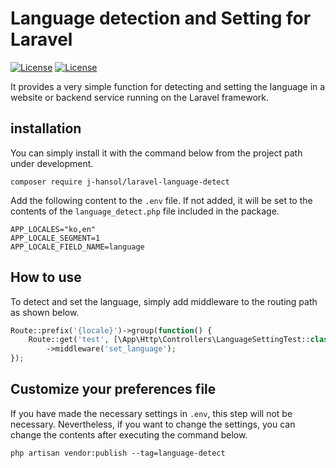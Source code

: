 # Language detection and Setting for Laravel
[![License](https://img.shields.io/badge/Version-1.0.0-blue)](https://opensource.org/licenses/MIT)
[![License](https://img.shields.io/badge/License-MIT-green)](https://opensource.org/licenses/MIT)

It provides a very simple function for detecting and setting the language in a website or backend service running on the Laravel framework.

## installation
You can simply install it with the command below from the project path under development.
```shell
composer require j-hansol/laravel-language-detect
```

Add the following content to the ```.env``` file. If not added, it will be set to the contents of the ```language_detect.php``` file included in the package.
```dotenv
APP_LOCALES="ko,en"
APP_LOCALE_SEGMENT=1
APP_LOCALE_FIELD_NAME=language
```

## How to use
To detect and set the language, simply add middleware to the routing path as shown below.
```php
Route::prefix('{locale}')->group(function() {
    Route::get('test', [\App\Http\Controllers\LanguageSettingTest::class, 'showResult'])
        ->middleware('set_language');
});
```

## Customize your preferences file
If you have made the necessary settings in ````.env````, this step will not be necessary. Nevertheless, if you want to change the settings, you can change the contents after executing the command below.

```shell
php artisan vendor:publish --tag=language-detect
```
